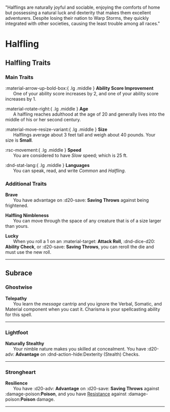 <p style="text-align: center;">

"Halflings are naturally joyful and sociable, enjoying the comforts of home but possessing a natural luck and dexterity that makes them excellent adventurers. Despite losing their nation to Warp Storms, they quickly integrated with other societies, causing the least trouble among all races."

</p>

# Halfling

## Halfling Traits

### Main Traits

:material-arrow-up-bold-box:{ .lg .middle } **Ability Score Improvement**  
&ensp;&ensp;&ensp; One of your ability score increases by 2, and one of your ability score increases by 1.

:material-rotate-right:{ .lg .middle } **Age**  
&ensp;&ensp;&ensp; A halfling reaches adulthood at the age of 20 and generally lives into the middle of his or her second century.

:material-move-resize-variant:{ .lg .middle } **Size**  
&ensp;&ensp;&ensp; Halflings average about 3 feet tall and weigh about 40 pounds. Your size is **Small**.

:rsc-movement:{ .lg .middle } **Speed**  
&ensp;&ensp;&ensp; You are considered to have *Slow* speed; which is 25 ft.

:dnd-stat-lang:{ .lg .middle } **Languages**  
&ensp;&ensp;&ensp; You can speak, read, and write *Common* and *Halfling*.

### Additional Traits

**Brave**  
&ensp;&ensp;&ensp; You have advantage on :d20-save: **Saving Throws** against being frightened.

**Halfling Nimbleness**  
&ensp;&ensp;&ensp;  You can move through the space of any creature that is of a size larger than yours.

**Lucky**  
&ensp;&ensp;&ensp;  When you roll a 1 on an :material-target: **Attack Roll**, :dnd-dice-d20: **Ability Check**, or :d20-save: **Saving Throws**, you can reroll the die and must use the new roll.

---

## Subrace

### Ghostwise

**Telepathy**  
&ensp;&ensp;&ensp; You learn the *message* cantrip and you ignore the Verbal, Somatic, and Material component when you cast it. Charisma is your spellcasting ability for this spell.

---

### Lightfoot

**Naturally Stealthy**  
&ensp;&ensp;&ensp; Your nimble nature makes you skilled at concealment. You have :d20-adv: **Advantage** on :dnd-action-hide:Dexterity (Stealth) Checks.

---

### Strongheart

**Resilience**  
&ensp;&ensp;&ensp; You have :d20-adv: **Advantage** on :d20-save: **Saving Throws** against :damage-poison:**Poison**, and you have [Resistance](../../gameplay/combat/damage-healing.md#resistance) against :damage-poison:**Poison** damage.

---